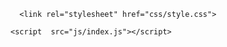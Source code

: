 <!DOCTYPE html>
<html lang="en" >

<head>
  <meta charset="UTF-8">
  <title>Swiftdays</title>



      <link rel="stylesheet" href="css/style.css">


</head>

<body>
<div style="text-align:center;clear:both">
<script src="/gg_bd_ad_720x90.js" type="text/javascript"></script>
<script src="/follow.js" type="text/javascript"></script>
</div>
  <div id="container"></div>
  <script src='js/three.min.js'></script>
<script src='js/CopyShader.js'></script>
<script src='js/EffectComposer.js'></script>
<script src='js/FilmPass.js'></script>
<script src='js/FilmShader.js'></script>
<script src='js/ShaderPass.js'></script>
<script src='js/RenderPass.js'></script>



    <script  src="js/index.js"></script>




</body>

</html>
